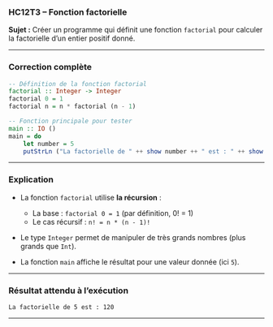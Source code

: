 ### **HC12T3 – Fonction factorielle**

**Sujet :**
Créer un programme qui définit une fonction `factorial` pour calculer la factorielle d’un entier positif donné.

---

###  **Correction complète**

```haskell
-- Définition de la fonction factorial
factorial :: Integer -> Integer
factorial 0 = 1
factorial n = n * factorial (n - 1)

-- Fonction principale pour tester
main :: IO ()
main = do
    let number = 5
    putStrLn ("La factorielle de " ++ show number ++ " est : " ++ show (factorial number))
```

---

###  **Explication**

* La fonction `factorial` utilise **la récursion** :

  * La base : `factorial 0 = 1` (par définition, 0! = 1)
  * Le cas récursif : `n! = n * (n - 1)!`
* Le type `Integer` permet de manipuler de très grands nombres (plus grands que `Int`).
* La fonction `main` affiche le résultat pour une valeur donnée (ici `5`).

---

###  **Résultat attendu à l’exécution**

```
La factorielle de 5 est : 120
```

---
